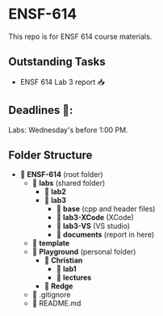 # ENSF-614

This repo is for ENSF 614 course materials.

## Outstanding Tasks

- ENSF 614 Lab 3 report 📥

## Deadlines 📅:

Labs: Wednesday's before 1:00 PM.

## Folder Structure

- 📁 **ENSF-614** (root folder)
  - 📁 **labs** (shared folder)
    - 📁 **lab2**
    - 📁 **lab3**
      - 📁 **base** (cpp and header files)
      - 📁 **lab3-XCode** (XCode)
      - 📁 **lab3-VS** (VS studio)
      - 📝 **documents** (report in here)
  - 📁 **template**
  - 📁 **Playground** (personal folder)
    - 📁 **Christian**
      - 📁 **lab1**
      - 📁 **lectures**
    - 📁 **Redge**
  - 📄 .gitignore
  - 📄 README.md
